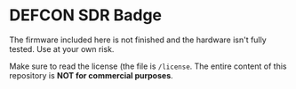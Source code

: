 # DEFCON SDR Badge

The firmware included here is not finished and the hardware isn't fully tested. Use at your own risk.

Make sure to read the license (the file is `/license`. The entire content of this repository is **NOT for commercial purposes**.
